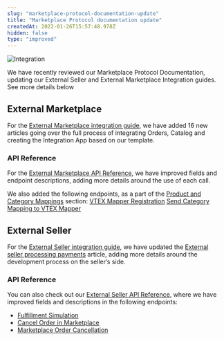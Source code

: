 ```yaml
---
slug: "marketplace-protocol-documentation-update"
title: "Marketplace Protocol documentation update"
createdAt: 2022-01-26T15:57:48.978Z
hidden: false
type: "improved"
---
```


![Integration](https://cdn.jsdelivr.net/gh/vtexdocs/dev-portal-content@main/images/marketplace-protocol-documentation-update-0.png)

We have recently reviewed our Marketplace Protocol Documentation, updating our External Seller and External Marketplace Integration guides. See more details below

## External Marketplace

For the [External Marketplace integration guide](https://developers.vtex.com/vtex-rest-api/docs/external-marketplace-integration-guide), we have added 16 new articles going over the full process of integrating Orders, Catalog and creating the Integration App based on our template.

### API Reference

For the [External Marketplace API Reference](https://developers.vtex.com/vtex-rest-api/reference/external-marketplace), we have improved fields and endpoint descriptions, adding more details around the use of each call.

We also  added the following endpoints, as a part of the [Product and Category Mappings](https://developers.vtex.com/vtex-rest-api/docs/external-marketplace-integration-catalog-mapping) section:
[VTEX Mapper Registration](https://developers.vtex.com/vtex-rest-api/reference/vtex-mapper-registration)
[Send Category Mapping to VTEX Mapper](https://developers.vtex.com/vtex-rest-api/reference/send-category-mapping-to-vtex-mapper)

## External Seller

For the  [External Seller integration guide](https://developers.vtex.com/vtex-rest-api/docs/external-seller-integration-guide), we have updated the [External seller processing payments](https://developers.vtex.com/vtex-rest-api/docs/external-seller-processing-payments) article, adding more details around the development process on the seller’s side.

### API Reference

You can also check out our [External Seller API Reference](https://developers.vtex.com/vtex-rest-api/reference/external-seller), where we have improved fields and descriptions in the following endpoints:

- [Fulfillment Simulation](https://developers.vtex.com/vtex-rest-api/reference/fulfillment-simulation)  
- [Cancel Order in Marketplace](https://developers.vtex.com/vtex-rest-api/reference/cancel-order-in-marketplace)
- [Marketplace Order Cancellation](https://developers.vtex.com/vtex-rest-api/reference/marketplace-order-cancellation)
